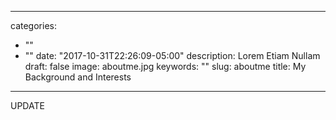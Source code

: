 
---
categories:
- ""
- ""
date: "2017-10-31T22:26:09-05:00"
description: Lorem Etiam Nullam
draft: false
image:  aboutme.jpg
keywords: ""
slug: aboutme
title: My Background and Interests
---

UPDATE